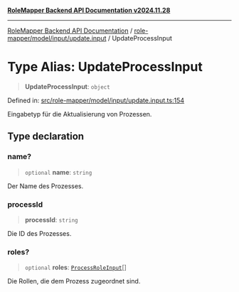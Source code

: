 [**RoleMapper Backend API Documentation v2024.11.28**](../../../../../README.md)

***

[RoleMapper Backend API Documentation](../../../../../modules.md) / [role-mapper/model/input/update.input](../README.md) / UpdateProcessInput

# Type Alias: UpdateProcessInput

> **UpdateProcessInput**: `object`

Defined in: [src/role-mapper/model/input/update.input.ts:154](https://github.com/FlowCraft-AG/RoleMapper/blob/c9acdd00838c66d920e7b437b70c88dfa20c9c4e/backend/src/role-mapper/model/input/update.input.ts#L154)

Eingabetyp für die Aktualisierung von Prozessen.

## Type declaration

### name?

> `optional` **name**: `string`

Der Name des Prozesses.

### processId

> **processId**: `string`

Die ID des Prozesses.

### roles?

> `optional` **roles**: [`ProcessRoleInput`](../../create.input/type-aliases/ProcessRoleInput.md)[]

Die Rollen, die dem Prozess zugeordnet sind.
